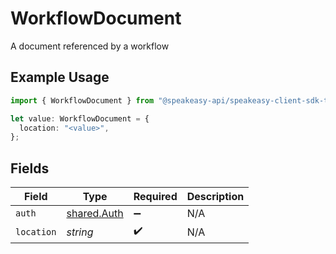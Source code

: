 # WorkflowDocument

A document referenced by a workflow

## Example Usage

```typescript
import { WorkflowDocument } from "@speakeasy-api/speakeasy-client-sdk-typescript/sdk/models/shared";

let value: WorkflowDocument = {
  location: "<value>",
};
```

## Fields

| Field                                             | Type                                              | Required                                          | Description                                       |
| ------------------------------------------------- | ------------------------------------------------- | ------------------------------------------------- | ------------------------------------------------- |
| `auth`                                            | [shared.Auth](../../../sdk/models/shared/auth.md) | :heavy_minus_sign:                                | N/A                                               |
| `location`                                        | *string*                                          | :heavy_check_mark:                                | N/A                                               |